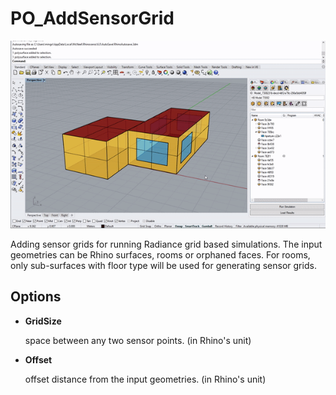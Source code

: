 # PO_AddSensorGrid

![](./img/PO_AddSensorGrid.gif)

Adding sensor grids for running Radiance grid based simulations.
The input geometries can be Rhino surfaces, rooms or orphaned faces. 
For rooms, only sub-surfaces with floor type will be used for generating sensor grids.

## Options

* **GridSize**

  space between any two sensor points. (in Rhino&apos;s unit)

* **Offset**

  offset distance from the input geometries. (in Rhino&apos;s unit)

